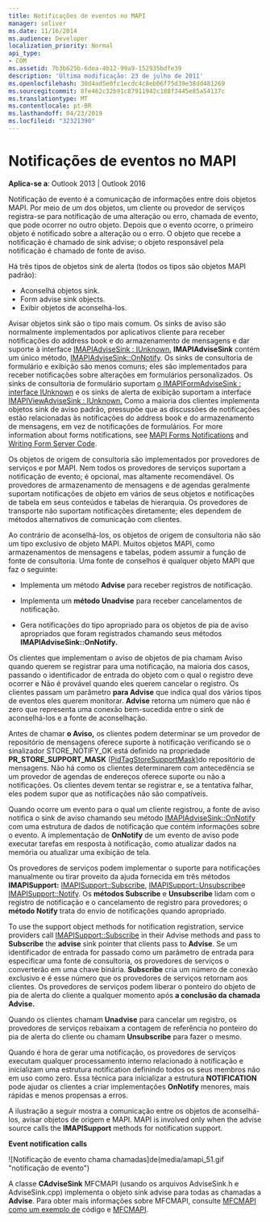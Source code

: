 ```yaml
---
title: Notificações de eventos no MAPI
manager: soliver
ms.date: 11/16/2014
ms.audience: Developer
localization_priority: Normal
api_type:
- COM
ms.assetid: 7b3b625b-6dea-4b12-99a9-152935bdfe39
description: 'Última modificação: 23 de julho de 2011'
ms.openlocfilehash: 30d4ad5e0fc1ecdc4c8eb06f75d39e38dd481269
ms.sourcegitcommit: 8fe462c32b91c87911942c188f3445e85a54137c
ms.translationtype: MT
ms.contentlocale: pt-BR
ms.lasthandoff: 04/23/2019
ms.locfileid: "32321390"
---
```

# <a name="event-notification-in-mapi"></a>Notificações de eventos no MAPI

**Aplica-se a**: Outlook 2013 | Outlook 2016 
  
Notificação de evento é a comunicação de informações entre dois objetos MAPI. Por meio de um dos objetos, um cliente ou provedor de serviços registra-se para notificação de uma alteração ou erro, chamada de evento, que pode ocorrer no outro objeto. Depois que o evento ocorre, o primeiro objeto é notificado sobre a alteração ou o erro. O objeto que recebe a notificação é chamado de sink advise; o objeto responsável pela notificação é chamado de fonte de aviso.
  
Há três tipos de objetos sink de alerta (todos os tipos são objetos MAPI padrão):
  
- Aconselhá objetos sink.   
- Form advise sink objects.  
- Exibir objetos de aconselhá-los.
    
Avisar objetos sink são o tipo mais comum. Os sinks de aviso são normalmente implementados por aplicativos cliente para receber notificações do address book e do armazenamento de mensagens e dar suporte à interface [IMAPIAdviseSink : IUnknown.](imapiadvisesinkiunknown.md) **IMAPIAdviseSink** contém um único método, [IMAPIAdviseSink::OnNotify](imapiadvisesink-onnotify.md). Os sinks de consultoria de formulário e exibição são menos comuns; eles são implementados para receber notificações sobre alterações em formulários personalizados. Os sinks de consultoria de formulário suportam [o IMAPIFormAdviseSink : interface IUnknown](imapiformadvisesinkiunknown.md) e os sinks de alerta de exibição suportam a interface [IMAPIViewAdviseSink : IUnknown.](imapiviewadvisesinkiunknown.md) Como a maioria dos clientes implementa objetos sink de aviso padrão, pressupõe que as discussões de notificações estão relacionadas às notificações do address book e do armazenamento de mensagens, em vez de notificações de formulários. For more information about forms notifications, see [MAPI Forms Notifications](mapi-forms-notifications.md) and [Writing Form Server Code](writing-form-server-code.md).
  
Os objetos de origem de consultoria são implementados por provedores de serviços e por MAPI. Nem todos os provedores de serviços suportam a notificação de evento; é opcional, mas altamente recomendável. Os provedores de armazenamento de mensagens e de agendas geralmente suportam notificações de objeto em vários de seus objetos e notificações de tabela em seus conteúdos e tabelas de hierarquia. Os provedores de transporte não suportam notificações diretamente; eles dependem de métodos alternativos de comunicação com clientes.
  
Ao contrário de aconselhá-los, os objetos de origem de consultoria não são um tipo exclusivo de objeto MAPI. Muitos objetos MAPI, como armazenamentos de mensagens e tabelas, podem assumir a função de fonte de consultoria. Uma fonte de conselhos é qualquer objeto MAPI que faz o seguinte:
  
- Implementa um método **Advise** para receber registros de notificação. 
    
- Implementa um **método Unadvise** para receber cancelamentos de notificação. 
    
- Gera notificações do tipo apropriado para os objetos de pia de aviso apropriados que foram registrados chamando seus métodos **IMAPIAdviseSink::OnNotify.** 
    
Os clientes que implementam o aviso de objetos de pia chamam Aviso quando querem se registrar para uma  notificação, na maioria dos casos, passando o identificador de entrada do objeto com o qual o registro deve ocorrer e Não é provável quando eles querem cancelar o registro.  Os clientes passam um parâmetro **para Advise** que indica qual dos vários tipos de eventos eles querem monitorar. **Advise** retorna um número que não é zero que representa uma conexão bem-sucedida entre o sink de aconselhá-los e a fonte de aconselhação. 
  
Antes de chamar **o Aviso,** os clientes podem determinar se um provedor de repositório de mensagens oferece suporte à notificação verificando se o sinalizador STORE_NOTIFY_OK está definido na propriedade **PR_STORE_SUPPORT_MASK** ([PidTagStoreSupportMask)](pidtagstoresupportmask-canonical-property.md)do repositório de mensagens. Não há como os clientes determinarem com antecedência se um provedor de agendas de endereços oferece suporte ou não a notificações. Os clientes devem tentar se registrar e, se a tentativa falhar, eles podem supor que as notificações não são compatíveis.
  
Quando ocorre um evento para o qual um cliente registrou, a fonte de aviso notifica o sink de aviso chamando seu método [IMAPIAdviseSink::OnNotify](imapiadvisesink-onnotify.md) com uma estrutura de dados de notificação que contém informações sobre o evento. A implementação de **OnNotify** de um evento de aviso pode executar tarefas em resposta à notificação, como atualizar dados na memória ou atualizar uma exibição de tela. 
  
Os provedores de serviços podem implementar o suporte para notificações manualmente ou tirar proveito da ajuda fornecida em três métodos **IMAPISupport:** [IMAPISupport::Subscribe](imapisupport-subscribe.md), [IMAPISupport::Unsubscribe](imapisupport-unsubscribe.md)e [IMAPISupport::Notify](imapisupport-notify.md). Os **métodos Subscribe** e **Unsubscribe** lidam com o registro de notificação e o cancelamento de registro para provedores; o **método Notify** trata do envio de notificações quando apropriado. 
  
To use the support object methods for notification registration, service providers call [IMAPISupport::Subscribe](imapisupport-subscribe.md) in their Advise methods and pass to **Subscribe** the **advise** sink pointer that clients pass to **Advise**. Se um identificador de entrada for passado como um parâmetro de entrada para especificar uma fonte de consultoria, os provedores de serviços o converterão em uma chave binária. **Subscribe** cria um número de conexão exclusivo e é esse número que os provedores de serviços retornam aos clientes. Os provedores de serviços podem liberar o ponteiro do objeto de pia de alerta do cliente a qualquer momento após **a conclusão da chamada Advise.** 
  
Quando os clientes chamam **Unadvise** para cancelar um registro, os provedores de serviços rebaixam a contagem de referência no ponteiro do pia de alerta do cliente ou chamam **Unsubscribe** para fazer o mesmo. 
  
Quando é hora de gerar uma notificação, os provedores de serviços executam [](notification.md) qualquer processamento interno relacionado à notificação e inicializam uma estrutura notification definindo todos os seus membros não em uso como zero. Essa técnica para inicializar a estrutura **NOTIFICATION** pode ajudar os clientes a criar implementações **OnNotify** menores, mais rápidas e menos propensas a erros. 
  
A ilustração a seguir mostra a comunicação entre os objetos de aconselhá-los, avisar objetos de origem e MAPI. MAPI is involved only when the advise source calls the **IMAPISupport** methods for notification support. 
  
**Event notification calls**
  
![Notificação de evento chama chamadas]de(media/amapi_51.gif "notificação de evento")
  
A classe **CAdviseSink** MFCMAPI (usando os arquivos AdviseSink.h e AdviseSink.cpp) implementa o objeto sink advise para todas as chamadas a **Advise**. Para obter mais informações sobre MFCMAPI, consulte [MFCMAPI como um exemplo de](mfcmapi-as-a-code-sample.md) código e [MFCMAPI](https://go.microsoft.com/fwlink/?LinkId=124154).
  


